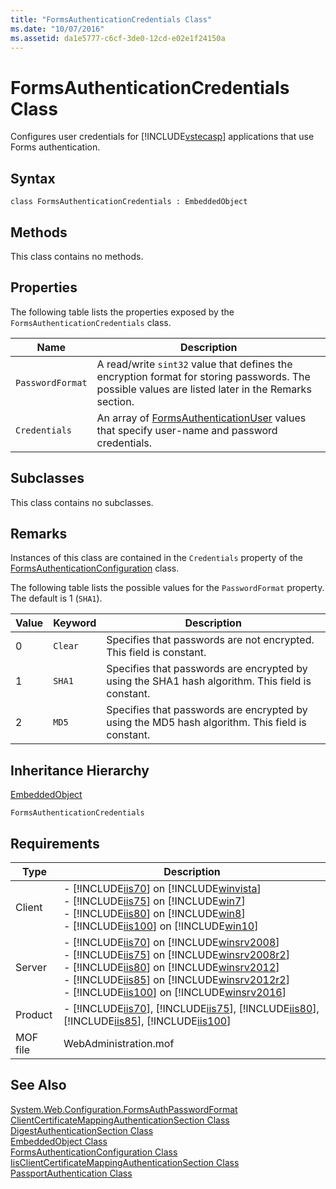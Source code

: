 ```yaml
---
title: "FormsAuthenticationCredentials Class"
ms.date: "10/07/2016"
ms.assetid: da1e5777-c6cf-3de0-12cd-e02e1f24150a
---
```

# FormsAuthenticationCredentials Class
Configures user credentials for [!INCLUDE[vstecasp](../wmi-provider/includes/vstecasp-md.md)] applications that use Forms authentication.  
  
## Syntax  
  
```vbs  
class FormsAuthenticationCredentials : EmbeddedObject  
```  
  
## Methods  
 This class contains no methods.  
  
## Properties  
 The following table lists the properties exposed by the `FormsAuthenticationCredentials` class.  
  
|Name|Description|  
|----------|-----------------|  
|`PasswordFormat`|A read/write `sint32` value that defines the encryption format for storing passwords. The possible values are listed later in the Remarks section.|  
|`Credentials`|An array of [FormsAuthenticationUser](../wmi-provider/formsauthenticationuser-class.md) values that specify user-name and password credentials.|  
  
## Subclasses  
 This class contains no subclasses.  
  
## Remarks  
 Instances of this class are contained in the `Credentials` property of the [FormsAuthenticationConfiguration](../wmi-provider/formsauthenticationconfiguration-class.md) class.  
  
 The following table lists the possible values for the `PasswordFormat` property. The default is 1 (`SHA1`).  
  
|Value|Keyword|Description|  
|-----------|-------------|-----------------|  
|0|`Clear`|Specifies that passwords are not encrypted. This field is constant.|  
|1|`SHA1`|Specifies that passwords are encrypted by using the SHA1 hash algorithm. This field is constant.|  
|2|`MD5`|Specifies that passwords are encrypted by using the MD5 hash algorithm. This field is constant.|  
  
## Inheritance Hierarchy  
 [EmbeddedObject](../wmi-provider/embeddedobject-class.md)  
  
 `FormsAuthenticationCredentials`  
  
## Requirements  
  
|Type|Description|  
|----------|-----------------|  
|Client|-   [!INCLUDE[iis70](../wmi-provider/includes/iis70-md.md)] on [!INCLUDE[winvista](../wmi-provider/includes/winvista-md.md)]<br />-   [!INCLUDE[iis75](../wmi-provider/includes/iis75-md.md)] on [!INCLUDE[win7](../wmi-provider/includes/win7-md.md)]<br />-   [!INCLUDE[iis80](../wmi-provider/includes/iis80-md.md)] on [!INCLUDE[win8](../wmi-provider/includes/win8-md.md)]<br />-   [!INCLUDE[iis100](../wmi-provider/includes/iis100-md.md)] on [!INCLUDE[win10](../wmi-provider/includes/win10-md.md)]|  
|Server|-   [!INCLUDE[iis70](../wmi-provider/includes/iis70-md.md)] on [!INCLUDE[winsrv2008](../wmi-provider/includes/winsrv2008-md.md)]<br />-   [!INCLUDE[iis75](../wmi-provider/includes/iis75-md.md)] on [!INCLUDE[winsrv2008r2](../wmi-provider/includes/winsrv2008r2-md.md)]<br />-   [!INCLUDE[iis80](../wmi-provider/includes/iis80-md.md)] on [!INCLUDE[winsrv2012](../wmi-provider/includes/winsrv2012-md.md)]<br />-   [!INCLUDE[iis85](../wmi-provider/includes/iis85-md.md)] on [!INCLUDE[winsrv2012r2](../wmi-provider/includes/winsrv2012r2-md.md)]<br />-   [!INCLUDE[iis100](../wmi-provider/includes/iis100-md.md)] on [!INCLUDE[winsrv2016](../wmi-provider/includes/winsrv2016-md.md)]|  
|Product|-   [!INCLUDE[iis70](../wmi-provider/includes/iis70-md.md)], [!INCLUDE[iis75](../wmi-provider/includes/iis75-md.md)], [!INCLUDE[iis80](../wmi-provider/includes/iis80-md.md)], [!INCLUDE[iis85](../wmi-provider/includes/iis85-md.md)], [!INCLUDE[iis100](../wmi-provider/includes/iis100-md.md)]|  
|MOF file|WebAdministration.mof|  
  
## See Also  
 [System.Web.Configuration.FormsAuthPasswordFormat](/dotnet/api/system.web.configuration.formsauthpasswordformat)
 [ClientCertificateMappingAuthenticationSection Class](../wmi-provider/clientcertificatemappingauthenticationsection-class.md)   
 [DigestAuthenticationSection Class](../wmi-provider/digestauthenticationsection-class.md)   
 [EmbeddedObject Class](../wmi-provider/embeddedobject-class.md)   
 [FormsAuthenticationConfiguration Class](../wmi-provider/formsauthenticationconfiguration-class.md)   
 [IisClientCertificateMappingAuthenticationSection Class](../wmi-provider/iisclientcertificatemappingauthenticationsection-class.md)   
 [PassportAuthentication Class](../wmi-provider/passportauthentication-class.md)